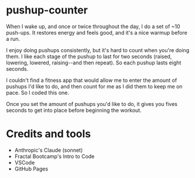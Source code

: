# pushup-counter

When I wake up, and once or twice throughout the day, I do a set of ~10 push-ups. It restores energy and feels good, and it's a nice warmup before a run.

I enjoy doing pushups consistently, but it's hard to count when you're doing them. I like each stage of the pushup to last for two seconds (raised, lowering, lowered, raising--and then repeat). So each pushup lasts eight seconds. 

I couldn't find a fitness app that would allow me to enter the amount of pushups I'd like to do, and then count for me as I did them to keep me on pace. So I coded this one.

Once you set the amount of pushups you'd like to do, it gives you fives seconds to get into place before beginning the workout. 

# Credits and tools
* Anthropic's Claude (sonnet)
* Fractal Bootcamp's Intro to Code
* VSCode
* GitHub Pages